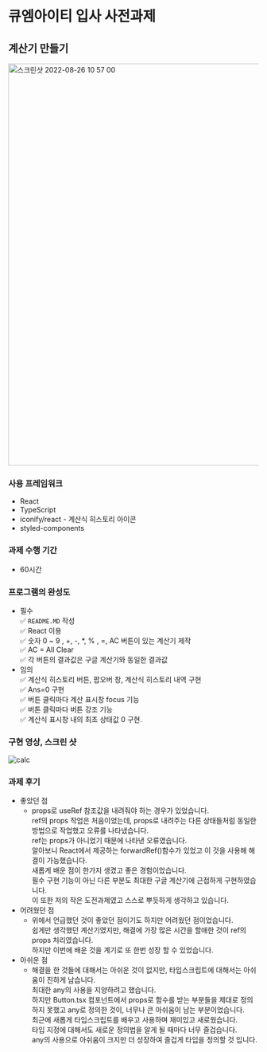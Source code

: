 # 큐엠아이티 입사 사전과제

## 계산기 만들기
<img width="807" alt="스크린샷 2022-08-26 10 57 00" src="https://user-images.githubusercontent.com/97146131/186858999-e966b27c-7369-452e-b260-64c452775eff.png">

### 사용 프레임워크
* React
* TypeScript
* iconify/react - 계산식 히스토리 아이콘
* styled-components

### 과제 수행 기간
* 60시간

### 프로그램의 완성도
* 필수  
✅ `README.MD` 작성  
✅ React 이용  
✅ 숫자 0 ~ 9 , +, -, *, % , =, AC 버튼이 있는 계산기 제작  
✅ AC = All Clear  
✅ 각 버튼의 결과값은 구글 계산기와 동일한 결과값    
* 임의  
✅ 계산식 히스토리 버튼, 팝오버 창, 계산식 히스토리 내역 구현  
✅ Ans=0 구현  
✅ 버튼 클릭마다 계산 표시창 focus 기능  
✅ 버튼 클릭마다 버튼 강조 기능  
✅ 계산식 표시창 내의 최초 상태값 0 구현.  


### 구현 영상, 스크린 샷
![calc](https://user-images.githubusercontent.com/97146131/186858893-4d9d996e-c7b8-42b6-9ac3-1f01a06d12ba.gif)

### 과제 후기
* 좋았던 점
  * props로 useRef 참조값을 내려줘야 하는 경우가 있었습니다.  
  ref의 props 작업은 처음이었는데, props로 내려주는 다른 상태들처럼 동일한 방법으로 작업했고 오류를 나타냈습니다.  
  ref는 props가 아니었기 때문에 나타낸 오류였습니다.  
  알아보니 React에서 제공하는 forwardRef()함수가 있었고 이 것을 사용해 해결이 가능했습니다.  
  새롭게 배운 점이 한가지 생겼고 좋은 경험이었습니다.  
  필수 구현 기능이 아닌 다른 부분도 최대한 구글 계산기에 근접하게 구현하였습니다.  
  이 또한 저의 작은 도전과제였고 스스로 뿌듯하게 생각하고 있습니다.  
* 어려웠던 점
  * 위에서 언급했던 것이 좋았던 점이기도 하지만 어려웠던 점이었습니다.  
  쉽게만 생각했던 계산기였지만, 해결에 가장 많은 시간을 할애한 것이 ref의 props 처리였습니다.   
  하지만 이번에 배운 것을 계기로 또 한번 성장 할 수 있었습니다.  
* 아쉬운 점
  * 해결을 한 것들에 대해서는 아쉬운 것이 없지만, 타입스크립트에 대해서는 아쉬움이 진하게 남습니다.  
  최대한 any의 사용을 지양하려고 했습니다.  
  하지만 Button.tsx 컴포넌트에서 props로 함수를 받는 부분들을 제대로 정의하지 못했고 any로 정의한 것이, 너무나 큰 아쉬움이 남는 부분이었습니다.  
  최근에 새롭게 타입스크립트를 배우고 사용하며 재미있고 새로웠습니다.  
  타입 지정에 대해서도 새로운 정의법을 알게 될 때마다 너무 즐겁습니다.  
  any의 사용으로 아쉬움이 크지만 더 성장하여 즐겁게 타입을 정의할 것 입니다.  
